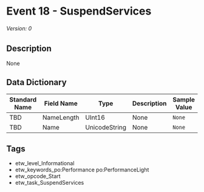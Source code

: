 # Event 18 - SuspendServices
###### Version: 0

## Description
None

## Data Dictionary
|Standard Name|Field Name|Type|Description|Sample Value|
|---|---|---|---|---|
|TBD|NameLength|UInt16|None|`None`|
|TBD|Name|UnicodeString|None|`None`|

## Tags
* etw_level_Informational
* etw_keywords_po:Performance po:PerformanceLight
* etw_opcode_Start
* etw_task_SuspendServices